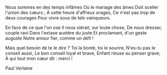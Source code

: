 Nous sommes en des temps infâmes
Où le mariage des âmes
Doit sceller l'union des cœurs ;
À cette heure d'affreux orages,
Ce n'est pas trop de deux courages
Pour vivre sous de tels vainqueurs.

En face de ce que l'on ose
Il nous siérait, sur toute chose,
De nous dresser, couple ravi
Dans l'extase austère du juste
Et proclamant, d'un geste auguste
Notre amour fier, comme un défi !

Mais quel besoin de te le dire ?
Toi la bonté, toi le sourire,
N'es-tu pas le conseil aussi,
Le bon conseil loyal et brave,
Enfant rieuse au penser grave,
À qui tout mon cœur dit : merci !

Paul Verlaine
